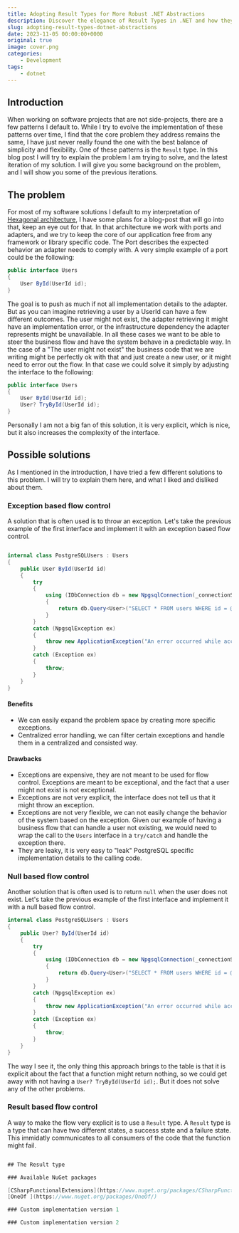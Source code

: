 ```yaml
---
title: Adopting Result Types for More Robust .NET Abstractions
description: Discover the elegance of Result Types in .NET and how they revolutionize error handling, leading to more robust and maintainable code abstractions.
slug: adopting-result-types-dotnet-abstractions
date: 2023-11-05 00:00:00+0000
original: true
image: cover.png
categories:
    - Development
tags:
    - dotnet
---
```


## Introduction

When working on software projects that are not side-projects, there are a few patterns I default to. While I try to evolve the implementation of these patterns over time, I find that the core problem they address remains the same, I have just never really found the one with the best balance of simplicity and flexibility. One of these patterns is the `Result` type. In this blog post I will try to explain the problem I am trying to solve, and the latest iteration of my solution. I will give you some background on the problem, and I will show you some of the previous iterations.

## The problem

For most of my software solutions I default to my interpretation of [Hexagonal architecture](https://en.wikipedia.org/wiki/Hexagonal_architecture_(software)), I have some plans for a blog-post that will go into that, keep an eye out for that. In that architecture we work with ports and adapters, and we try to keep the core of our application free from any framework or library specific code. The Port describes the expected behavior an adapter needs to comply with. A very simple example of a port could be the following:

```csharp
public interface Users
{
    User ById(UserId id);
}
```

The goal is to push as much if not all implementation details to the adapter. But as you can imagine retrieving a user by a UserId can have a few different outcomes. The user might not exist, the adapter retrieving it might have an implementation error, or the infrastructure dependency the adapter represents might be unavailable. In all these cases we want to be able to steer the business flow and have the system behave in a predictable way. In the case of a "The user might not exist" the business code that we are writing might be perfectly ok with that and just create a new user, or it might need to error out the flow. In that case we could solve it simply by adjusting the interface to the following:

```csharp
public interface Users
{
    User ById(UserId id);
    User? TryById(UserId id);
}
```

Personally I am not a big fan of this solution, it is very explicit, which is nice, but it also increases the complexity of the interface.

## Possible solutions

As I mentioned in the introduction, I have tried a few different solutions to this problem. I will try to explain them here, and what I liked and disliked about them.

### Exception based flow control

A solution that is often used is to throw an exception. Let's take the previous example of the first interface and implement it with an exception based flow control.

```csharp

internal class PostgreSQLUsers : Users
{
    public User ById(UserId id)
    {
        try
        {
            using (IDbConnection db = new NpgsqlConnection(_connectionString))
            {
                return db.Query<User>("SELECT * FROM users WHERE id = @Id", new { Id = id.Value }).SingleOrDefault() ?? throw new UserNotFoundException(id);
            }
        }
        catch (NpgsqlException ex)
        {
            throw new ApplicationException("An error occurred while accessing the database.", ex);
        }
        catch (Exception ex)
        {
            throw;
        }
    }
}

```

#### Benefits

- We can easily expand the problem space by creating more specific exceptions.
- Centralized error handling, we can filter certain exceptions and handle them in a centralized and consisted way.

#### Drawbacks

- Exceptions are expensive, they are not meant to be used for flow control. Exceptions are meant to be exceptional, and the fact that a user might not exist is not exceptional.
- Exceptions are not very explicit, the interface does not tell us that it might throw an exception.
- Exceptions are not very flexible, we can not easily change the behavior of the system based on the exception. Given our example of having a business flow that can handle a user not existing, we would need to wrap the call to the `Users` interface in a `try/catch` and handle the exception there.
- They are leaky, it is very easy to "leak" PostgreSQL specific implementation details to the calling code.

### Null based flow control

Another solution that is often used is to return `null` when the user does not exist. Let's take the previous example of the first interface and implement it with a null based flow control.

```csharp
internal class PostgreSQLUsers : Users
{
    public User? ById(UserId id)
    {
        try
        {
            using (IDbConnection db = new NpgsqlConnection(_connectionString))
            {
                return db.Query<User>("SELECT * FROM users WHERE id = @Id", new { Id = id.Value }).SingleOrDefault();
            }
        }
        catch (NpgsqlException ex)
        {
            throw new ApplicationException("An error occurred while accessing the database.", ex);
        }
        catch (Exception ex)
        {
            throw;
        }
    }
}
```

The way I see it, the only thing this approach brings to the table is that it is explicit about the fact that a function might return nothing, so we could get away with not having a `User? TryById(UserId id);`. But it does not solve any of the other problems.

### Result based flow control

A way to make the flow very explicit is to use a `Result` type. A `Result` type is a type that can have two different states, a success state and a failure state. This immidatly communicates to all consumers of the code that the function might fail. 

```csharp

## The Result type

### Available NuGet packages

[CSharpFunctionalExtensions](https://www.nuget.org/packages/CSharpFunctionalExtensions/)
[OneOf ](https://www.nuget.org/packages/OneOf/)

### Custom implementation version 1

### Custom implementation version 2
